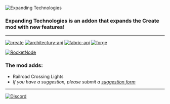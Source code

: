 ![Expanding Technologies](https://teamdiopside.nl/assets/expandingtechnologies/minecraft_title.png)
### Expanding Technologies is an addon that expands the Create mod with new features!

---

[![create](https://teamdiopside.nl/assets/expandingtechnologies/create_vector.svg)](https://modrinth.com/mod/create)
[![architectury-api](https://cdn.jsdelivr.net/npm/@intergrav/devins-badges@3/assets/cozy/requires/architectury-api_vector.svg)](https://modrinth.com/mod/architectury-api)
[![fabric-api](https://cdn.jsdelivr.net/npm/@intergrav/devins-badges@3/assets/cozy/requires/fabric-api_vector.svg)](https://modrinth.com/mod/fabric-api)
[![forge](https://cdn.jsdelivr.net/npm/@intergrav/devins-badges@3/assets/cozy/supported/forge_vector.svg)](https://files.minecraftforge.net/net/minecraftforge/forge/index_1.19.2.html)

[![RocketNode](https://teamdiopside.nl/assets/diopside/rocketnode2.png)](https://billing.rocketnode.com/aff.php?aff=150440)

### The mod adds:
- Railroad Crossing Lights
- _If you have a suggestion, please submit a [suggestion form](https://github.com/TeamDiopside/ExpandingTechnologies/issues)_

---

[![Discord](https://teamdiopside.nl/assets/diopside/Serverbanner.png)](https://teamdiopside.nl/discord/)